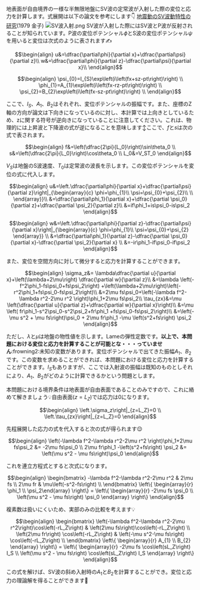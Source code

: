 地表面が自由境界の一様な半無限地盤にSV波の定常波が入射した際の変位と応力を計算します。式展開は以下の論文を参考にします:point_down:
[地震動のSV波動特性の研究](https://www.jstage.jst.go.jp/article/jscej1969/1979/289/1979_289_1/_pdf)(1979 金子)
![SV波入射.png](https://qiita-image-store.s3.ap-northeast-1.amazonaws.com/0/44756/5f650b5a-7c37-8722-b316-58c73deb08bf.png)
SV波が入射した際にはSV波とP波が反射されることが知られています。P波の変位ポテンシャル$\phi$とS波の変位ポテンシャル$\psi$を用いると変位は次式のように表されます:writing_hand:

```math
\begin{align}
u&=\dfrac{\partial\phi}{\partial x}+\dfrac{\partial\psi}{\partial z}\\
w&=\dfrac{\partial\phi}{\partial z}-\dfrac{\partial\psi}{\partial x}\\
\end{align}
```



```math
\begin{align}
\psi_{0}=I_{S}\exp\left(i\left(fx+sz-pt\right)\right) \\
\phi_{1}=A_{1}\exp\left(i\left(fx-rz-pt\right)\right) \\
\psi_{2}=B_{2}\exp\left(i\left(fx-sz-pt\right)\right) \\
\end{align}
```
ここで、$I_S$、$A_{1}$、$B_{2}$はそれぞれ、変位ポテンシャルの振幅です。また、座標のZ軸の方向が論文は下向きになっているのに対し、本計算では上向きとしているため、zに関する符号が逆向きになっていることに注意してください。これは、物理的には上昇波と下降波の式が逆になることを意味します:arrow_up_down:ここで、$f$と$s$は次の式で表されます。

```math
\begin{align}
f&=\left(\dfrac{2\pi}{L_0}\right)\sin\theta_0 \\
s&=\left(\dfrac{2\pi}{L_0}\right)\cos\theta_0 \\
L_0&=V_ST_0
\end{align}
```

$V_S$は地盤のS波速度、$T_0$は定常波の波長を示します。この変位ポテンシャルを変位の式に代入します。

```math
\begin{align}
u&=\left.\dfrac{\partial\phi}{\partial x}+\dfrac{\partial\psi}{\partial z}\right|_{\begin{array}{c}
\phi=\phi_{1}\\
\psi=\psi_{0}+\psi_{2}\\
\\
\end{array}}\\
&=\dfrac{\partial\phi_1}{\partial x}+\dfrac{\partial \psi_0}{\partial z}+\dfrac{\partial \psi_2}{\partial z}\\
&=if\phi_1+is\psi_0-is\psi_2
\end{align}
```

```math
\begin{align}
w&=\left.\dfrac{\partial\phi}{\partial z}-\dfrac{\partial\psi}{\partial x}\right|_{\begin{array}{c}
\phi=\phi_{1}\\
\psi=\psi_{0}+\psi_{2}
\end{array}} \\
&=\dfrac{\partial\phi_1}{\partial z}-\dfrac{\partial \psi_0}{\partial x}-\dfrac{\partial \psi_2}{\partial x} \\
&=-ir\phi_1-if\psi_0-if\psi_2
\end{align}
```

また、変位を空間方向に対して微分すると応力を計算することができます。

```math
\begin{align}
\sigma_z&= \lambda\dfrac{\partial u}{\partial x}+\left(\lambda+2\mu\right) \dfrac{\partial w}{\partial z}\\
&=\lambda \left(-f^2\phi_1-fs\psi_0+fs\psi_2\right)
+\left(\lambda+2\mu\right)\left(-r^2\phi_1+fs\psi_0-fs\psi_2\right)\\
&=2\mu fs\psi_0+\left(-\lambda f^2-\lambda r^2-2\mu r^2 \right)\phi_1+2\mu fs\psi_2\\
\tau_{zx}&=\mu \left(\dfrac{\partial u}{\partial z}+\dfrac{\partial w}{\partial x}\right)\\
&=\mu \left( fr\phi_1-s^2\psi_0-s^2\psi_2+fr\phi_1 +fs\psi_0-fs\psi_2\right)\\
&=\left(-\mu s^2 + \mu fs\right)\psi_0 + 2\mu fr\phi_1 -\mu \left(s^2+fs\right) \psi_2
\end{align}
```

ただし、$\lambda$と$\mu$は地盤の物性値を示します。Lameの弾性定数です。**以上で、本問題における変位と応力を計算することが可能とな・・・っていません**:frowning2:未知の変数があります。変位ポテンシャルで出てきた振幅$A_1$、$B_2$です。この変数を求めることができれば、本問題における変位と応力を計算することができます。$I_S$もありますが、ここでは入射波の振幅は既知のものとしそれにより、$A_1$、$B_2$がどのように計算できるかという問題とします。

本問題における境界条件は地表面が自由表面であることのみですので、これに絡めて解きましょう:bulb:自由表面($z=L_Z$)では応力は$0$になります。

```math
\begin{align}
\left.\sigma_z\right|_{z=L_Z}=0 \\
\left.\tau_{zx}\right|_{z=L_Z}=0
\end{align}
```

先程展開した応力の式を代入すると次の式が得られます:relieved:

```math
\begin{align}
\left(-\lambda f^2-\lambda r^2-2\mu r^2 \right)\phi_1+2\mu fs\psi_2 &= -2\mu fs\psi_0 \\
2\mu fr\phi_1 -\left(s^2+fs\right) \psi_2 &= \left(\mu s^2 - \mu fs\right)\psi_0
\end{align}
```

これを連立方程式とすると次式になります。

```math
\begin{align}
\begin{bmatrix}
-\lambda f^2-\lambda r^2-2\mu r^2 & 2\mu fs \\
2\mu fr & \mu\left(-s^2-fs\right) \\
\end{bmatrix}
\left\{
\begin{array}{r} \phi_1 \\ \psi_2\end{array}
\right\}
= \left\{
\begin{array}{r}
-2\mu fs \psi_0 \\ \left(\mu s^2 - \mu fs\right) \psi_0
\end{array}
\right\}
\end{align}
```

複素数は扱いにくいため、実部のみの比較を考えます:bulb:

```math
\begin{align}
\begin{bmatrix}
\left(-\lambda f^2-\lambda r^2-2\mu r^2\right)\cos\left(-rL_Z\right) & \left(2\mu fs\right)\cos\left(-rL_Z\right) \\
\left(2\mu fr\right) \cos\left(-rL_Z\right) & \left(-\mu s^2-\mu fs\right) \cos\left(-rL_Z\right) \\
\end{bmatrix}
\left\{
\begin{array}{r}
A_{1} \\
B_{2}
\end{array}
\right\}
= \left\{
\begin{array}{r}
-2\mu fs \cos\left(sL_Z\right) I_S \\
\left(\mu s^2 - \mu fs\right) \cos\left(sL_Z\right) I_S
\end{array}
\right\}
\end{align}
```

この式を解けば、SV波の斜め入射時の$A_1$と$B_2$を計算することができ。変位と応力の理論解を得ることができます:robot:
